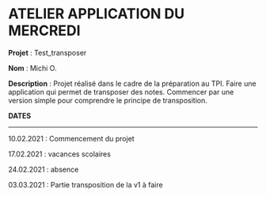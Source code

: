 # ATELIER APPLICATION DU MERCREDI

**Projet** : Test_transposer

**Nom** : Michi O.

**Description** : Projet réalisé dans le cadre de la préparation au TPI. Faire une application qui permet de transposer des notes. Commencer par une version simple pour comprendre le principe de transposition.

**DATES**

***

10.02.2021 : Commencement du projet

17.02.2021 : vacances scolaires

24.02.2021 : absence

03.03.2021 : Partie transposition de la v1 à faire


